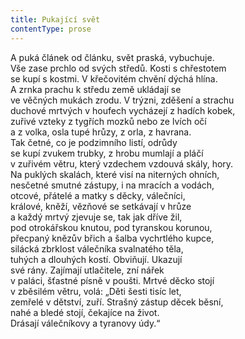 ```yaml
---
title: Pukající svět
contentType: prose
---
```


<section>

A puká článek od článku, svět praská, vybuchuje.  
Vše zase prchlo od svých středů. Kosti s chřestotem  
se kupí s kostmi. V křečovitém chvění dýchá hlína.  
A zrnka prachu k středu země ukládají se  
ve věčných mukách zrodu. V trýzni, zděšení a strachu  
duchové mrtvých v houfech vycházejí z hadích kobek,  
zuřivé vzteky z tygřích mozků nebo ze lvích očí  
a z volka, osla tupé hrůzy, z orla, z havrana.  
Tak četné, co je podzimního listí, odrůdy  
se kupí zvukem trubky, z hrobu mumlají a pláčí  
v zuřivém větru, který vzdechem vzdouvá skály, hory.  
Na puklých skalách, které visí na niterných ohních,  
nesčetné smutné zástupy, i na mracích a vodách,  
otcové, přátelé a matky s děcky, válečníci,  
králové, kněží, vězňové se setkávají v hrůze  
a každý mrtvý zjevuje se, tak jak dříve žil,  
pod otrokářskou knutou, pod tyranskou korunou,  
přecpaný knězův břich a šalba vychrtlého kupce,  
silácká zbrklost válečníka svalnatého těla,  
tuhých a dlouhých kostí. Obviňují. Ukazují  
své rány. Zajímají utlačitele, zní nářek  
v paláci, šťastné písně v poušti. Mrtvé děcko stojí  
v zběsilém větru, volá: „Děti šesti tisíc let,  
zemřelé v dětství, zuří. Strašný zástup děcek běsní,  
nahé a bledé stojí, čekajíce na život.  
Drásají válečníkovy a tyranovy údy.“

</section>
